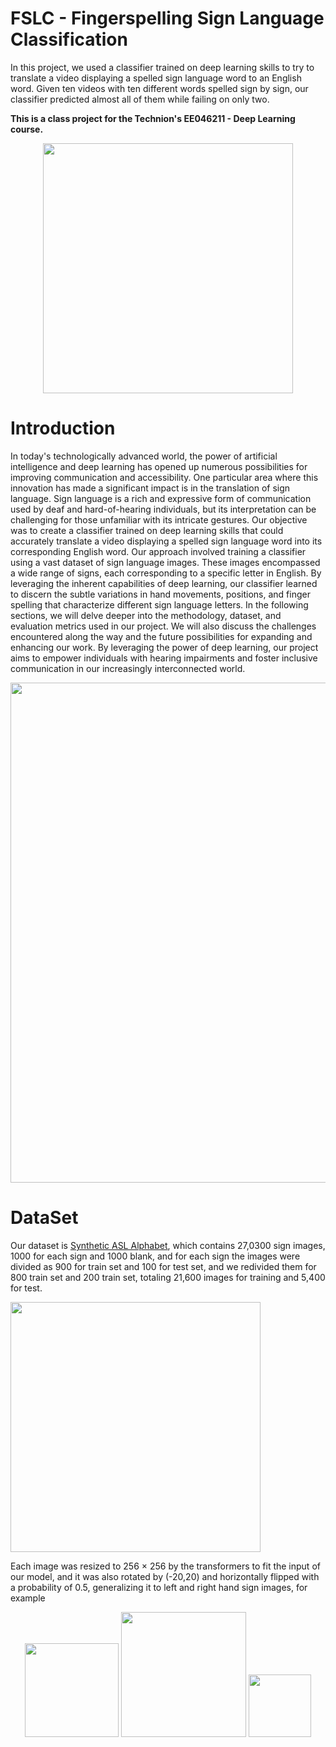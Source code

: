 # FSLC - Fingerspelling Sign Language Classification 

In this project, we used a classifier trained on deep learning skills to try to translate a video displaying a spelled sign language word to an English word.
Given ten videos with ten different words spelled sign by sign, our classifier predicted almost all of them while failing on only two.

**This is a class project for the Technion's EE046211 - Deep Learning course.**

<div id="header" align="center">
  <img src="https://github.com/samerkhair/FSLClassification/blob/main/images/14.jpg" width="400"/>
</div>

# Introduction
In today's technologically advanced world, the power of artificial intelligence and deep learning has opened up numerous possibilities for improving communication and accessibility. One particular area where this innovation has made a significant impact is in the translation of sign language. Sign language is a rich and expressive form of communication used by deaf and hard-of-hearing individuals, but its interpretation can be challenging for those unfamiliar with its intricate gestures.
Our objective was to create a classifier trained on deep learning skills that could accurately translate a video displaying a spelled sign language word into its corresponding English word.
Our approach involved training a classifier using a vast dataset of sign language images. These images encompassed a wide range of signs, each corresponding to a specific letter in English. By leveraging the inherent capabilities of deep learning, our classifier learned to discern the subtle variations in hand movements, positions, and finger spelling that characterize different sign language letters.
In the following sections, we will delve deeper into the methodology, dataset, and evaluation metrics used in our project. We will also discuss the challenges encountered along the way and the future possibilities for expanding and enhancing our work. By leveraging the power of deep learning, our project aims to empower individuals with hearing impairments and foster inclusive communication in our increasingly interconnected world.

<div id="header" align="center">
  <img src="https://github.com/samerkhair/FSLClassification/blob/main/images/16.jpg" width="800"/>
</div>

# DataSet
Our dataset is [Synthetic ASL Alphabet](https://www.kaggle.com/datasets/lexset/synthetic-asl-alphabet), which contains 27,0300 sign images, 1000 for each sign and 1000 blank, and for each sign the images were divided as 900 for train set and 100 for test set, and we redivided them for 800 train set and 200 train set, totaling 21,600 images for training and 5,400 for test.

<div id="header" align="left">
  <img src="https://github.com/samerkhair/FSLClassification/blob/main/images/4.jpg" width="400"/>
</div>

Each image was resized to 256 × 256 by the transformers to fit the input of our model, and it was also rotated by (-20,20) and horizontally flipped with a probability of 0.5, generalizing it to left and right hand sign images, for example 

<div id="header" align="center">
  <img src="https://github.com/samerkhair/FSLClassification/blob/main/images/17.png" width="150"/>
    <img src="https://github.com/samerkhair/FSLClassification/blob/main/images/19.jpg" width="200"/>
  <img src="https://github.com/samerkhair/FSLClassification/blob/main/images/18.jpg" width="100"/>

</div>

